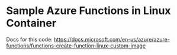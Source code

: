 # Sample Azure Functions in Linux Container

Docs for this code: https://docs.microsoft.com/en-us/azure/azure-functions/functions-create-function-linux-custom-image

